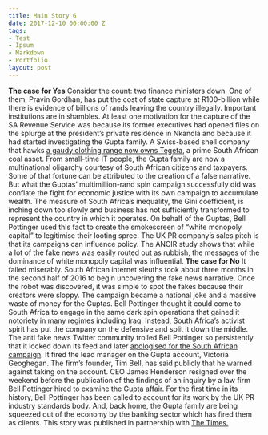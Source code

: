 ```yaml
---
title: Main Story 6
date: 2017-12-10 00:00:00 Z
tags:
- Test
- Ipsum
- Markdown
- Portfolio
layout: post
---
```


<strong>The case for Yes</strong>
Consider the count: two finance ministers down.
One of them, Pravin Gordhan, has put the cost of state capture at R100-billion while there is evidence of billions of rands leaving the country illegally.
Important institutions are in shambles. At least one motivation for the capture of the SA Revenue Service was because its former executives had opened files on the splurge at the president’s private residence in Nkandla and because it had started investigating the Gupta family.
A Swiss-based shell company that hawks <a href="https://www.timeslive.co.za/sunday-times/business/2017-08-24-guptas-bail-out-of-another-sa-business/">a gaudy clothing range now owns Tegeta</a>, a prime South African coal asset.
From small-time IT people, the Gupta family are now a multinational oligarchy courtesy of South African citizens and taxpayers. Some of that fortune can be attributed to the creation of a false narrative. But what the Guptas’ multimillion-rand spin campaign successfully did was conflate the fight for economic justice with its own campaign to accumulate wealth.
The measure of South Africa’s inequality, the Gini coefficient, is inching down too slowly and business has not sufficiently transformed to represent the country in which it operates. On behalf of the Guptas, Bell Pottinger used this fact to create the smokescreen of “white monopoly capital” to legitimise their looting spree.
The UK PR company’s sales pitch is that its campaigns can influence policy. The ANCIR study shows that while a lot of the fake news was easily routed out as rubbish, the messages of the dominance of white monopoly capital was influential.
<strong>The case for No</strong>
It failed miserably. South African internet sleuths took about three months in the second half of 2016 to begin uncovering the fake news narrative.
Once the robot was discovered, it was simple to spot the fakes because their creators were sloppy. The campaign became a national joke and a massive waste of money for the Guptas. Bell Pottinger thought it could come to South Africa to engage in the same dark spin operations that gained it notoriety in many regimes including Iraq.
Instead, South Africa’s activist spirit has put the company on the defensive and split it down the middle. The anti fake news Twitter community trolled Bell Pottinger so persistently that it locked down its feed and later <a href="https://www.timeslive.co.za/sunday-times/opinion-and-analysis/2017-08-02-fact-vs-fiction-how-bell-pottinger-and-atul-gupta-spun-the-bbc/">apologised for the South African campaign</a>. It fired the lead manager on the Gupta account, Victoria Geoghegan.
The firm’s founder, Tim Bell, has said publicly that he warned against taking on the account. CEO James Henderson resigned over the weekend before the publication of the findings of an inquiry by a law firm Bell Pottinger hired to examine the Gupta affair.
For the first time in its history, Bell Pottinger has been called to account for its work by the UK PR industry standards body.
And, back home, the Gupta family are being squeezed out of the economy by the banking sector which has fired them as clients.
This story was published in partnership with <a href="https://www.timeslive.co.za/news/south-africa/2017-09-04-analysis--so-did-the-gupta-familys-fake-news-campaign-work/">The Times.</a>